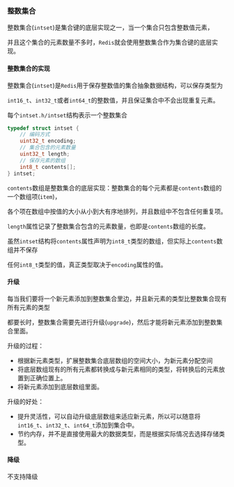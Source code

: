 ### 整数集合

整数集合(`intset`)是集合键的底层实现之一，当一个集合只包含整数值元素，

并且这个集合的元素数量不多时，`Redis`就会使用整数集合作为集合键的底层实现。



#### 整数集合的实现

整数集合(`intset`)是`Redis`用于保存整数值的集合抽象数据结构，可以保存类型为

`int16_t`、`int32_t`或者`int64_t`的整数值，并且保证集合中不会出现重复元素。

每个`intset.h/intset`结构表示一个整数集合

```c
typedef struct intset {
    // 编码方式
    uint32_t encoding;
    // 集合包含的元素数量
    uint32_t length;
    // 保存元素的数组
    int8_t contents[];
} intset;
```

`contents`数组是整数集合的底层实现：整数集合的每个元素都是`contents`数组的一个数组项(`item`)，

各个项在数组中按值的大小从小到大有序地排列，并且数组中不包含任何重复项。

`length`属性记录了整数集合包含的元素数量，也即是`contents`数组的长度。

虽然`intset`结构将`contents`属性声明为`int8_t`类型的数组，但实际上`contents`数组并不保存

任何`int8_t`类型的值，真正类型取决于`encoding`属性的值。



#### 升级

每当我们要将一个新元素添加到整数集合里边，并且新元素的类型比整数集合现有所有元素的类型

都要长时，整数集合需要先进行升级(`upgrade`)，然后才能将新元素添加到整数集合里面。

升级的过程：

* 根据新元素类型，扩展整数集合底层数组的空间大小，为新元素分配空间
* 将底层数组现有的所有元素都转换成与新元素相同的类型，将转换后的元素放置到正确位置上。
* 将新元素添加到底层数组里面。

升级的好处：

* 提升灵活性，可以自动升级底层数组来适应新元素，所以可以随意将`int16_t`、`int32_t`、`int64_t`添加到集合中。
* 节约内存，并不是直接使用最大的数据类型，而是根据实际情况去选择存储类型。

#### 降级

不支持降级